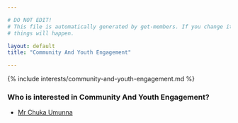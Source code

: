 ```yaml
---

# DO NOT EDIT!
# This file is automatically generated by get-members. If you change it, bad
# things will happen.

layout: default
title: "Community And Youth Engagement"

---
```


{% include interests/community-and-youth-engagement.md %}

### Who is interested in Community And Youth Engagement?


* [Mr Chuka Umunna](/members/mr-chuka-umunna.html)
